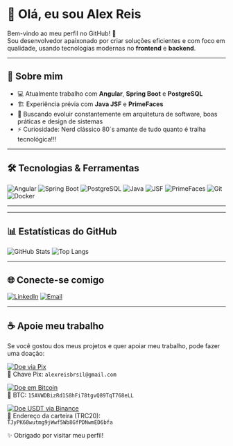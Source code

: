 # 👋 Olá, eu sou Alex Reis

Bem-vindo ao meu perfil no GitHub! 🚀  
Sou desenvolvedor apaixonado por criar soluções eficientes e com foco em qualidade, usando tecnologias modernas no **frontend** e **backend**.

---

## 🚀 Sobre mim
- 💻 Atualmente trabalho com **Angular**, **Spring Boot** e **PostgreSQL**
- 🏗️ Experiência prévia com **Java JSF** e **PrimeFaces**
- 🎯 Buscando evoluir constantemente em arquitetura de software, boas práticas e design de sistemas
- ⚡ Curiosidade: Nerd clássico 80´s amante de tudo quanto é tralha tecnológica!!!

---

## 🛠️ Tecnologias & Ferramentas
![Angular](https://img.shields.io/badge/Angular-DD0031?style=flat&logo=angular&logoColor=white)
![Spring Boot](https://img.shields.io/badge/Spring%20Boot-6DB33F?style=flat&logo=springboot&logoColor=white)
![PostgreSQL](https://img.shields.io/badge/PostgreSQL-316192?style=flat&logo=postgresql&logoColor=white)
![Java](https://img.shields.io/badge/Java-ED8B00?style=flat&logo=openjdk&logoColor=white)
![JSF](https://img.shields.io/badge/JSF-323330?style=flat&logo=java&logoColor=white)
![PrimeFaces](https://img.shields.io/badge/PrimeFaces-20232A?style=flat&logo=java&logoColor=61DAFB)
![Git](https://img.shields.io/badge/Git-F05032?style=flat&logo=git&logoColor=white)
![Docker](https://img.shields.io/badge/Docker-2496ED?style=flat&logo=docker&logoColor=white)

---
<!--
## 📂 Projetos em destaque
- 🔗 [**Projeto 1**](https://github.com/alexreisbrasil/projeto1) – breve descrição
- 🔗 [**Projeto 2**](https://github.com/alexreisbrasil/projeto2) – breve descrição
- 🔗 [**Projeto 3**](https://github.com/alexreisbrasil/projeto3) – breve descrição
-->

---

## 📊 Estatísticas do GitHub
![GitHub Stats](https://github-readme-stats.vercel.app/api?username=alexreisbrasil&show_icons=true&theme=tokyonight)
![Top Langs](https://github-readme-stats.vercel.app/api/top-langs/?username=alexreisbrasil&layout=compact&theme=tokyonight)

---

## 🌐 Conecte-se comigo
[![LinkedIn](https://img.shields.io/badge/LinkedIn-blue?style=flat&logo=linkedin&logoColor=white)](https://www.linkedin.com/in/alex-l-reis/)
[![Email](https://img.shields.io/badge/Email-D14836?style=flat&logo=gmail&logoColor=white)](mailto:alexreisbrsil@gmail.com)

---

## ☕ Apoie meu trabalho
Se você gostou dos meus projetos e quer apoiar meu trabalho, pode fazer uma doação:  

[![Doe via Pix](https://img.shields.io/badge/Pix-32BCAD?style=for-the-badge&logo=pix&logoColor=white)](#)  
📌 Chave Pix: `alexreisbrsil@gmail.com`

[![Doe em Bitcoin](https://img.shields.io/badge/Bitcoin-FF9900?style=for-the-badge&logo=bitcoin&logoColor=white)](https://www.blockchain.com/explorer/address/bc1qxxxxxxxxxxxxxxxxxxxxxxxxxxxxx)  
📌 BTC: `15AVWDBizRd1S8hFi78tgvQ89TqT768eLL`  

[![Doe USDT via Binance](https://img.shields.io/badge/Binance-FCD535?style=for-the-badge&logo=binance&logoColor=black)](#)  
📌 Endereço da carteira (TRC20):  
`TJyPK68wutmg9jWwf5Wb8GfPDNwmED6bfa`

✨ Obrigado por visitar meu perfil!
